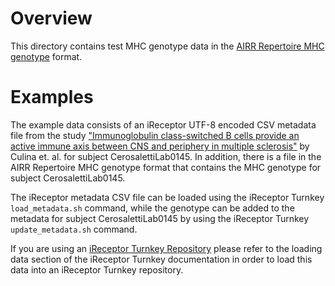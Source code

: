 # Overview 
This directory contains test MHC genotype data in the [AIRR Repertoire MHC genotype](https://docs.airr-community.org/en/stable/datarep/germline.html) format.

# Examples

The example data consists of an iReceptor UTF-8 encoded CSV metadata file from the study
["Immunoglobulin class-switched B cells provide an active immune axis between CNS and periphery in multiple sclerosis"](https://pubmed.ncbi.nlm.nih.gov/29429978/) by Culina et. al. for subject CerosalettiLab0145.
In addition, there is a file in the AIRR Repertoire MHC genotype format that contains 
the MHC genotype for subject CerosalettiLab0145. 

The iReceptor metadata CSV file can be loaded using the iReceptor Turnkey `load_metadata.sh` command, 
while the genotype can be added to the metadata for subject CerosalettiLab0145  by using the iReceptor Turnkey `update_metadata.sh` command.

If you are using an [iReceptor Turnkey Repository](https://github.com/sfu-ireceptor/turnkey-service-php) please refer to the loading data section of the iReceptor Turnkey documentation in order to load this data into an iReceptor Turnkey repository.
